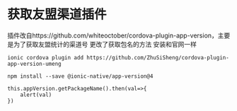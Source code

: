 #  获取友盟渠道插件
插件改自https://github.com/whiteoctober/cordova-plugin-app-version，主要是为了获取友盟统计的渠道号
更改了获取包名的方法 安装和官网一样 
```
ionic cordova plugin add https://github.com/ZhuSiSheng/cordova-plugin-app-version-umeng

npm install --save @ionic-native/app-version@4

this.appVersion.getPackageName().then(val=>{
    alert(val)
})
```
